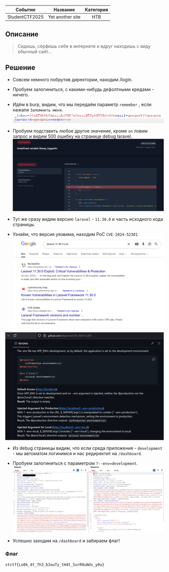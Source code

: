 # 

|   Cобытие   | Название | Категория |
| :---------: | :------: | :-------: |
|  StudentCTF2025  |  Yet another site   |  HTB  |

## Описание

>Сидишь, сёрфишь себе в интернете и вдруг находишь с виду обычный сайт...  
>

## Решение

- Совсем немного побрутив директории, находим /login.

- Пробуем залогиниться, с какими-нибудь дефолтными кредами - ничего.

- Идём в burp, видим, что мы передаём параметр `remember` , если нажали `Запомнить меня`.
![](img/burp1.png)

- Пробуем подставить любое другое значение, кроме `on` ловим запрос и видим 500 ошибку на странице debug laravel.
![](img/laravel.png)

- Тут же сразу видим версию `laravel` - `11.30.0` и часть исходного кода страницы.

- Узнаём, что версия уязвима, находим PoC `CVE-2024-52301`
![](img/laravel_cve.png)

![](img/laravel_cve2.png)

- Из debug страницы видим, что если среда приложения - `development` - мы автоматом логинимся и нас редиректит на `/dashboard`.

- Пробуем залогиниться с параметром `?--env=development`. 
![](img/burp2.png)

- Успешно заходим на `/dashboard` и забираем флаг!


### Флаг

```
stctf{Lo0k_4t_7h3_b3auTy_tH4t_SurR0uNds_y0u}
```